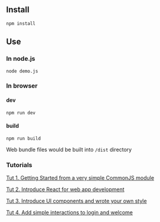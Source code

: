 ## Install

```
npm install
```

## Use

### In node.js

```
node demo.js
```

### In browser


#### dev
```
npm run dev
```

#### build

```
npm run build
```

Web bundle files would be built into `/dist` directory


### Tutorials

[Tut 1. Getting Started from a very simple CommonJS module](https://github.com/wingland/quickdemo/blob/tut-1/Tut.md)

[Tut 2. Introduce React for web app development](https://github.com/wingland/quickdemo/blob/tut-2/Tut.md#2-introduce-react-for-web-app-development)

[Tut 3. Introduce UI components and wrote your own style](https://github.com/wingland/quickdemo/blob/tut-3/Tut.md#3-introduce-ui-components-and-wrote-your-own-style)

[Tut 4. Add simple interactions to login and welcome](https://github.com/wingland/quickdemo/blob/tut-4/Tut.md#4-add-simple-interactions-to-login-and-welcome)

